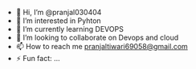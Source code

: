 - 👋 Hi, I’m @pranjal030404
- 👀 I’m interested in Pyhton 
- 🌱 I’m currently learning DEVOPS
- 💞️ I’m looking to collaborate on Devops and cloud
- 📫 How to reach me pranjaltiwari69058@gmail.com
- ⚡ Fun fact: ...

<!---
pranjal030404/pranjal030404 is a ✨ special ✨ repository because its `README.md` (this file) appears on your GitHub profile.
You can click the Preview link to take a look at your changes.
--->
